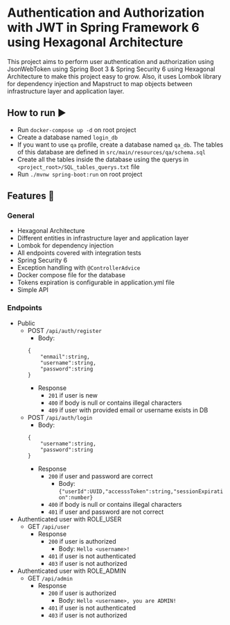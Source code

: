 # Authentication and Authorization with JWT in Spring Framework 6 using Hexagonal Architecture

This project aims to perform user authentication and authorization using JsonWebToken using Spring Boot 3 & 
Spring Security 6 using Hexagonal Architecture to make this project easy to grow. Also, it uses Lombok library for
dependency injection and Mapstruct to map objects between infrastructure layer and application layer.

## How to run ▶️
* Run `docker-compose up -d` on root project
* Create a database named `login_db`
* If you want to use `qa` profile, create a database named `qa_db`. The tables of this database are defined in `src/main/resources/qa/schema.sql`
* Create all the tables inside the database using the querys in `<project_root>/SQL_tables_querys.txt` file
* Run `./mvnw spring-boot:run` on root project

## Features 🔬
### General
* Hexagonal Architecture
* Different entities in infrastructure layer and application layer
* Lombok for dependency injection
* All endpoints covered with integration tests
* Spring Security 6
* Exception handling with `@ControllerAdvice`
* Docker compose file for the database
* Tokens expiration is configurable in application.yml file
* Simple API

### Endpoints
* Public
    * POST `/api/auth/register`
        * Body:
      ```
      {
          "enmail":string,
          "username":string,
          "password":string
      }
      ```
        * Response
            * `201` if user is new
            * `400` if body is null or contains illegal characters
            * `409` if user with provided email or username exists in DB
    * POST `/api/auth/login`
        * Body:
      ```
      {
          "username":string,
          "password":string
      }
      ```
        * Response
            * `200` if user and password are correct
                * Body: `{"userId":UUID,"accesssToken":string,"sessionExpiration":number}`
            * `400` if body is null or contains illegal characters
            * `401` if user and password are not correct
* Authenticated user with ROLE_USER
    * GET `/api/user`
        * Response
          * `200` if user is authorized 
            * Body: `Hello <username>!`
          * `401` if user is not authenticated
          * `403` if user is not authorized
* Authenticated user with ROLE_ADMIN
    * GET `/api/admin`
        * Response
            * `200` if user is authorized
                * Body: `Hello <username>, you are ADMIN!`
            * `401` if user is not authenticated
            * `403` if user is not authorized